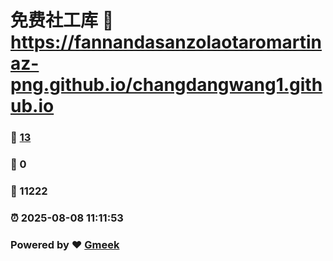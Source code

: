 # 免费社工库 :link: https://fannandasanzolaotaromartinaz-png.github.io/changdangwang1.github.io 
### :page_facing_up: [13](https://fannandasanzolaotaromartinaz-png.github.io/changdangwang1.github.io/tag.html) 
### :speech_balloon: 0 
### :hibiscus: 11222 
### :alarm_clock: 2025-08-08 11:11:53 
### Powered by :heart: [Gmeek](https://github.com/Meekdai/Gmeek)
